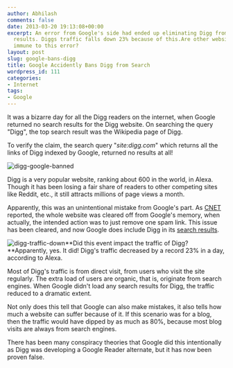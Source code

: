 ```yaml
---
author: Abhilash
comments: false
date: 2013-03-20 19:13:08+00:00
excerpt: An error from Google's side had ended up eliminating Digg from Google's search
  results. Diggs traffic falls down 23% because of this.Are other websites or blogs
  immune to this error?
layout: post
slug: google-bans-digg
title: Google Accidently Bans Digg from Search
wordpress_id: 111
categories:
- Internet
tags:
- Google
---
```


It was a bizarre day for all the Digg readers on the internet, when Google returned no search results for the Digg website. On searching the query "Digg", the top search result was the Wikipedia page of Digg.

To verify the claim, the search query "_site:digg.com_" which returns all the links of Digg indexed by Google, returned no results at all!


![digg-google-banned](http://img.techcovered.org/tc/digg-google-banned.png)


Digg is a very popular website, ranking about 600 in the world, in Alexa. Though it has been losing a fair share of readers to other competing sites like Reddit, etc., it still attracts millions of page views a month.

Apparently, this was an unintentional mistake from Google's part. As [CNET ](http://news.cnet.com/8301-1023_3-57575389-93/google-admits-to-accidentally-eliminating-digg-from-search/)reported, the whole website was cleared off from Google's memory, when actually, the intended action was to just remove one spam link. This issue has been cleared, and now Google does include Digg in its [search results](http://www.google.com/search?q=digg).

![digg-traffic-down](http://img.techcovered.org/tc/digg-traffic-down.png)**Did this event impact the traffic of Digg? **Apparently, yes. It did! Digg's traffic decreased by a record 23% in a day, according to Alexa.

Most of Digg's traffic is from direct visit, from users who visit the site regularly. The extra load of users are organic, that is, originate from search engines. When Google didn't load any search results for Digg, the traffic reduced to a dramatic extent.

Not only does this tell that Google can also make mistakes, it also tells how much a website can suffer because of it. If this scenario was for a blog, then the traffic would have dipped by as much as 80%, because most blog visits are always from search engines.

There has been many conspiracy theories that Google did this intentionally as Digg was developing a Google Reader alternate, but it has now been proven false.
